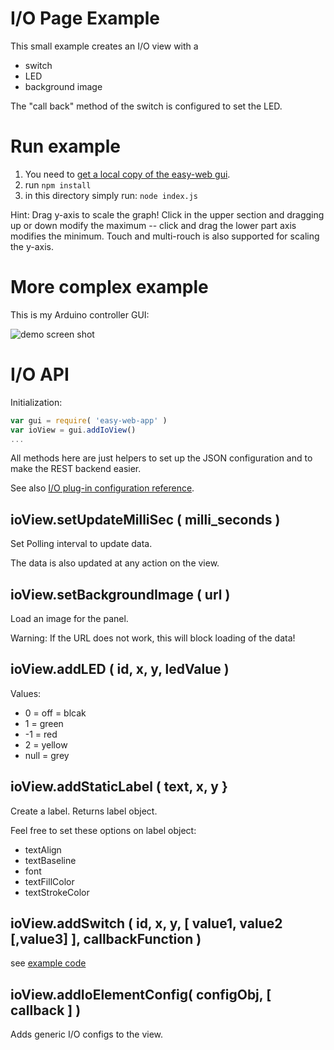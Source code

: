 # I/O Page Example
This small example creates an I/O view with a 
* switch
* LED
* background image 

The "call back" method of the switch is configured to set the LED.
 
# Run example
1. You need to [get a local copy of the easy-web gui](https://github.com/ma-ha/easy-web-gui).
2. run `npm install`
3. in this directory simply run: `node index.js`
 
Hint: Drag y-axis to scale the graph! 
Click in the upper section and dragging up or down modify the maximum -- 
click and drag the lower part axis modifies the minimum.
Touch and multi-rouch is also supported for scaling the y-axis.

# More complex example
This is my Arduino controller GUI:

![demo screen shot](https://raw.githubusercontent.com/ma-ha/easy-web-app/master/examples/io/Lab-Controller.png) 


# I/O API
Initialization:
```javascript
var gui = require( 'easy-web-app' ) 
var ioView = gui.addIoView()
...
```

All methods here are just helpers to set up the JSON configuration
and to make the REST backend easier.

See also 
[I/O plug-in configuration reference](https://github.com/ma-ha/rest-web-ui/tree/master/html/modules/pong-io).


## ioView.setUpdateMilliSec ( milli_seconds )
Set Polling interval to update data. 

The data is also updated at any action on the view.

## ioView.setBackgroundImage ( url )
Load an image for the panel.

Warning: If the URL does not work, this will block loading of the data!

## ioView.addLED ( id, x, y, ledValue )

Values:
* 0 = off = blcak
* 1 = green
* -1 = red
* 2 = yellow
* null = grey

## ioView.addStaticLabel ( text, x, y }
Create a label. Returns label object.

Feel free to set these options on label object:
* textAlign
* textBaseline
* font
* textFillColor
* textStrokeColor


## ioView.addSwitch ( id, x, y, [ value1, value2 [,value3] ], callbackFunction )
see [example code](https://github.com/ma-ha/rest-web-ui/blob/master/html/modules/pong-io/pong-io.js) 

## ioView.addIoElementConfig( configObj, [ callback ] )
Adds generic I/O configs to the view. 